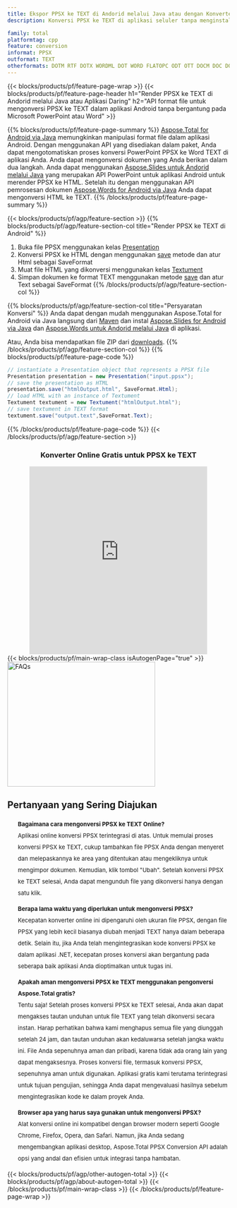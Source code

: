 ```yaml
---
title: Ekspor PPSX ke TEXT di Andorid melalui Java atau dengan Konverter Online gratis
description: Konversi PPSX ke TEXT di aplikasi seluler tanpa menginstal perangkat lunak apa pun atau daring. Uji konverter online CSV ke DOC gratis dengan cepat sebelum mengintegrasikan kode.

family: total
platformtag: cpp
feature: conversion
informat: PPSX
outformat: TEXT
otherformats: DOTM RTF DOTX WORDML DOT WORD FLATOPC ODT OTT DOCM DOC DOCX
---
```

{{< blocks/products/pf/feature-page-wrap >}}
{{< blocks/products/pf/feature-page-header h1="Render PPSX ke TEXT di Andorid melalui Java atau Aplikasi Daring" h2="API format file untuk mengonversi PPSX ke TEXT dalam aplikasi Android tanpa bergantung pada Microsoft PowerPoint atau Word" >}}

{{% blocks/products/pf/feature-page-summary %}}
[Aspose.Total for Android via Java](https://products.aspose.com/total/android-java/) memungkinkan manipulasi format file dalam aplikasi Android. Dengan menggunakan API yang disediakan dalam paket, Anda dapat mengotomatiskan proses konversi PowerPoint PPSX ke Word TEXT di aplikasi Anda.
Anda dapat mengonversi dokumen yang Anda berikan dalam dua langkah. Anda dapat menggunakan [Aspose.Slides untuk Andorid melalui Java](https://products.aspose.com/slides/android-java/) yang merupakan API PowerPoint untuk aplikasi Android untuk merender PPSX ke HTML. Setelah itu dengan menggunakan API pemrosesan dokumen [Aspose.Words for Android via Java](https://products.aspose.com/words/android-java/) Anda dapat mengonversi HTML ke TEXT. 
{{% /blocks/products/pf/feature-page-summary  %}}

{{< blocks/products/pf/agp/feature-section >}}
{{% blocks/products/pf/agp/feature-section-col title="Render PPSX ke TEXT di Android" %}}
1. Buka file PPSX menggunakan kelas [Presentation](https://reference.aspose.com/slides/java/com.aspose.slides/Presentation)
2. Konversi PPSX ke HTML dengan menggunakan [save](https://reference.aspose.com/slides/java/com.aspose.slides/Presentation#save-java.lang.String-int-com.aspose.slides.ISaveOptions-) metode dan atur Html sebagai SaveFormat
3. Muat file HTML yang dikonversi menggunakan kelas [Textument](https://reference.aspose.com/words/java/com.aspose.words/Textument)
4. Simpan dokumen ke format TEXT menggunakan metode [save](https://reference.aspose.com/words/java/com.aspose.words/Textument#save(java.lang.String,int)) dan atur Text sebagai SaveFormat
{{% /blocks/products/pf/agp/feature-section-col %}}

{{% blocks/products/pf/agp/feature-section-col title="Persyaratan Konversi" %}}
Anda dapat dengan mudah menggunakan Aspose.Total for Android via Java langsung dari [Maven](https://releases.aspose.com/total/java/) dan instal [Aspose.Slides for Android via Java](https://texts.aspose.com/slides/androidjava/install-aspose-slides-for-android-via-java/) dan [Aspose.Words untuk Andorid melalui Java](https://texts.aspose.com/words/java/install-aspose-words-for-android-via-java/#install-asposewords-for-android-via-Java-from-maven-repository) di aplikasi.

Atau, Anda bisa mendapatkan file ZIP dari [downloads](https://releases.aspose.com/total/androidjava).
{{% /blocks/products/pf/agp/feature-section-col %}}
{{% blocks/products/pf/feature-page-code %}}
```cs
// instantiate a Presentation object that represents a PPSX file
Presentation presentation = new Presentation("input.ppsx");
// save the presentation as HTML
presentation.save("htmlOutput.html", SaveFormat.Html);
// load HTML with an instance of Textument
Textument textument = new Textument("htmlOutput.html");
// save textument in TEXT format
textument.save("output.text",SaveFormat.Text);   
```

{{% /blocks/products/pf/feature-page-code %}}
{{< /blocks/products/pf/agp/feature-section >}}

<div class="container-fluid agp-content bg-white aboutfile box-1 vh100 section nopbtm">
<div class=container>
<div class=row>
<div class="demobox tc col-md-12 padding-0" align="center">

<h3>Konverter Online Gratis untuk PPSX ke TEXT</h3>

<iframe style="border: none; height: 426px;" scrolling="no" src="https://total-conversion-app-65z5r2lp.qa.k8s.dynabic.com/?to=text&from=ppsx" id="child-iframe" width="80%"></iframe>

</div></div>
</div></div>
{{< blocks/products/pf/main-wrap-class isAutogenPage="true" >}}
<style>.howtolist li{margin-right: 0!important;line-height: 26px;position: relative;margin-bottom: 10px;font-size: 13px;list-style-type: none;}</style>
<div class="col-md-12 tl bg-gray-dark howtolist section">
  <a class="anchor" name="faqpage"></a>
  <div class="container tl dflex" itemscope="" itemtype="https://schema.org/FAQPage">
      <div class="col-md-4 howtosectiongfx">
          <img class="social-panel-hide-on-mobile" src="https://www.groupdocs.cloud/templates/brand/images/groupdocs/conversion/groupdocs_conversion-brand.png" alt="FAQs" width="335" height="283">
      </div>
      <div class="howtosection col-md-8">
          <div>
              <h2>Pertanyaan yang Sering Diajukan</h2>
              <ul>
                  <li itemscope="" itemprop="mainEntity" itemtype="https://schema.org/Question">
                      <div>
                          <span itemprop="name"><b>Bagaimana cara mengonversi PPSX ke TEXT Online?</b></span>
                      </div>
                      <div itemscope="" itemprop="acceptedAnswer" itemtype="https://schema.org/Answer">
                          <span itemprop="text">Aplikasi online konversi PPSX terintegrasi di atas. Untuk memulai proses konversi PPSX ke TEXT, cukup tambahkan file PPSX Anda dengan menyeret dan melepaskannya ke area yang ditentukan atau mengekliknya untuk mengimpor dokumen. Kemudian, klik tombol "Ubah". Setelah konversi PPSX ke TEXT selesai, Anda dapat mengunduh file yang dikonversi hanya dengan satu klik.</span>
                      </div>
                  </li>
                  <li itemscope="" itemprop="mainEntity" itemtype="https://schema.org/Question">
                      <div>
                          <span itemprop="name"><b>Berapa lama waktu yang diperlukan untuk mengonversi PPSX?</b></span>
                      </div>
                      <div itemscope="" itemprop="acceptedAnswer" itemtype="https://schema.org/Answer">
                          <span itemprop="text">Kecepatan konverter online ini dipengaruhi oleh ukuran file PPSX, dengan file PPSX yang lebih kecil biasanya diubah menjadi TEXT hanya dalam beberapa detik. Selain itu, jika Anda telah mengintegrasikan kode konversi PPSX ke dalam aplikasi .NET, kecepatan proses konversi akan bergantung pada seberapa baik aplikasi Anda dioptimalkan untuk tugas ini.</span>
                      </div>
                  </li>
                  <li itemscope="" itemprop="mainEntity" itemtype="https://schema.org/Question">
                      <div>
                          <span itemprop="name"><b>Apakah aman mengonversi PPSX ke TEXT menggunakan pengonversi Aspose.Total gratis?</b></span>
                      </div>
                      <div itemscope="" itemprop="acceptedAnswer" itemtype="https://schema.org/Answer">
                          <span itemprop="text">Tentu saja! Setelah proses konversi PPSX ke TEXT selesai, Anda akan dapat mengakses tautan unduhan untuk file TEXT yang telah dikonversi secara instan. Harap perhatikan bahwa kami menghapus semua file yang diunggah setelah 24 jam, dan tautan unduhan akan kedaluwarsa setelah jangka waktu ini. File Anda sepenuhnya aman dan pribadi, karena tidak ada orang lain yang dapat mengaksesnya. Proses konversi file, termasuk konversi PPSX, sepenuhnya aman untuk digunakan. Aplikasi gratis kami terutama terintegrasi untuk tujuan pengujian, sehingga Anda dapat mengevaluasi hasilnya sebelum mengintegrasikan kode ke dalam proyek Anda.</span>
                      </div>
                  </li>                 
                  <li itemscope="" itemprop="mainEntity" itemtype="https://schema.org/Question">
                      <div>
                          <span itemprop="name"><b>Browser apa yang harus saya gunakan untuk mengonversi PPSX?</b></span>
                      </div>
                      <div itemscope="" itemprop="acceptedAnswer" itemtype="https://schema.org/Answer">
                          <span itemprop="text">Alat konversi online ini kompatibel dengan browser modern seperti Google Chrome, Firefox, Opera, dan Safari. Namun, jika Anda sedang mengembangkan aplikasi desktop, Aspose.Total PPSX Conversion API adalah opsi yang andal dan efisien untuk integrasi tanpa hambatan.</span>
                      </div>
                  </li>
              </ul>
          </div>
      </div>
  </div>
{{< blocks/products/pf/agp/other-autogen-total >}}
{{< blocks/products/pf/agp/about-autogen-total >}}
{{< /blocks/products/pf/main-wrap-class >}}
{{< /blocks/products/pf/feature-page-wrap >}}